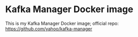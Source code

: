 # Kafka Manager Docker image

This is my Kafka Manager Docker image; official repo: https://github.com/yahoo/kafka-manager


